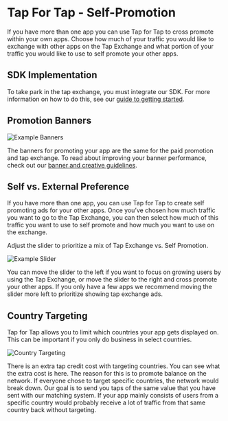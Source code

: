 # Tap For Tap - Self-Promotion

If you have more than one app you can use Tap for Tap to cross promote within your own apps. Choose how much of your traffic you would like to exchange with other apps on the Tap Exchange and what portion of your traffic you would like to use to self promote your other apps.

## SDK Implementation

To take park in the tap exchange, you must integrate our SDK. For more information on how to do this, see our [guide to getting started](/doc/GettingStarted).

## Promotion Banners

![Example Banners](https://raw.github.com/tapfortap/Documentation/master/images/generated.png)

The banners for promoting your app are the same for the paid promotion and tap exchange.  To read about improving your banner performance, check out our [banner and creative guidelines](/doc/CreativeGuidelines).

## Self vs. External Preference

If you have more than one app, you can use Tap for Tap to create self promoting ads for your other apps. Once you’ve chosen how much traffic you want to go to the Tap Exchange, you can then select how much of this traffic you want to use to self promote and how much you want to use on the exchange.

Adjust the slider to prioritize a mix of Tap Exchange vs. Self Promotion.

![Example Slider](https://raw.github.com/tapfortap/Documentation/master/images/slider-self.png)

You can move the slider to the left if you want to focus on growing users by using the Tap Exchange, or move the slider to the right and cross promote your other apps. If you only have a few apps we recommend moving the slider more left to prioritize showing tap exchange ads.

## Country Targeting

Tap for Tap allows you to limit which countries your app gets displayed on.  This can be important if you only do business in select countries.

![Country Targeting](https://raw.github.com/tapfortap/Documentation/master/images/world-target.png)

There is an extra tap credit cost with targeting countries. You can see what the extra cost is here.  The reason for this is to promote balance on the network.  If everyone chose to target specific countries, the network would break down. Our goal is to send you taps of the same value that you have sent with our matching system. If your app mainly consists of users from a specific country would probably receive a lot of traffic from that same country back without targeting.
